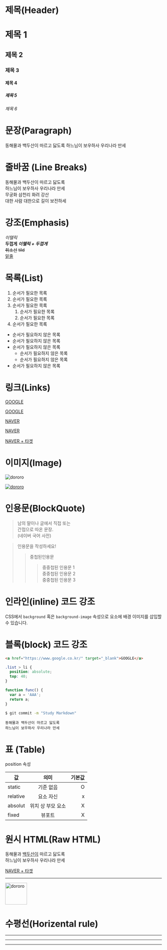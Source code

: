 # 제목(Header)

# 제목 1
## 제목 2
### 제목 3
#### 제목 4
##### 제목 5
###### 제목 6

# 문장(Paragraph)

동해물과 백두산이 마르고 닳도록
하느님이 보우하사 우리나라 만세

# 줄바꿈 (Line Breaks)

동해물과 백두산이 마르고 닳도록  
하느님이 보우하사 우리나라 만세  
무궁화 삼천리 화려 강산<br/>
대한 사람 대한으로 길이 보전하세<br/>

# 강조(Emphasis)

_이텔릭_ <br/>
**두껍게**
**_이텔릭 + 두껍게_**  
~~취소선~~ ~~tild~~  
<u>밑줄</u>

# 목록(List)

1. 순서가 필요한 목록
1. 순서가 필요한 목록
1. 순서가 필요한 목록  
    1. 순서가 필요한 목록
    1. 순서가 필요한 목록
1. 순서가 필요한 목록

- 순서가 필요하지 않은 목록
- 순서가 필요하지 않은 목록
- 순서가 필요하지 않은 목록
    - 순서가 필요하지 않은 목록
    - 순서가 필요하지 않은 목록
- 순서가 필요하지 않은 목록

# 링크(Links)

<a href="https://google.com">GOOGLE</a>

[GOOGLE](https://google.com)

<a href="https://naver.com" title="NAVER로 이동!">NAVER</a>

[NAVER](https://naver.com "NAVER로 이동!")

<a href="https://naver.com" 
title="NAVER로 이동!" 
target="_black">NAVER + 타겟</a>

# 이미지(Image)

![dororo](https://avatars.githubusercontent.com/u/66819791?v=4)

[![dororo](https://avatars.githubusercontent.com/u/66819791?v=4)](https://github.com/jcdororo)

# 인용문(BlockQuote)

> 남의 말이나 글에서 직접 또는  
간접으로 따온 문장.  
>(네이버 국어 사전)

> 인용문을 작성하세요!  
>> 중첩된인용문  
>>> 중중첩된 인용문 1  
>>> 중중첩된 인용문 2  
>>> 중중첩된 인용문 3   

# 인라인(inline) 코드 강조

CSS에서 `background` 혹은
`background-image` 속성으로 요소에 배경
이미지를 삽입할 수 있습니다.

# 블록(block) 코드 강조

```html
<a href="https://www.google.co.kr/" target="_blank">GOOGLE</a>
```

```css
.list > li {
  position: absolute;
  top: 40;
}
```

```javascript
function func() {
  var a = 'AAA';
  return a;
}
```


```bash
$ git commit -m "Study Markdown"
```

```plaintext
동해물과 백두산이 마르고 닳도록  
하느님이 보우하사 우리나라 만세
```

# 표 (Table)

position 속성

값 | 의미 | 기본값
--|:--:|--:
static | 기준 없음 | O
relative | 요소 자신 | x
absolut | 위치 상 부모 요소 | X
fixed | 뷰포트 | X

# 원시 HTML(Raw HTML)

동해물과 <span style="text-decoration : underline;">백두산이</span> 마르고 닳도록 </br>
하느님이 보우하사 우리나라 만세

<a href="https://naver.com" 
title="NAVER로 이동!" 
target="_black">NAVER + 타겟</a>

---

<img width="70" src="https://avatars.githubusercontent.com/u/66819791?v=4" alt="dororo">

# 수평선(Horizental rule)

---

***

___